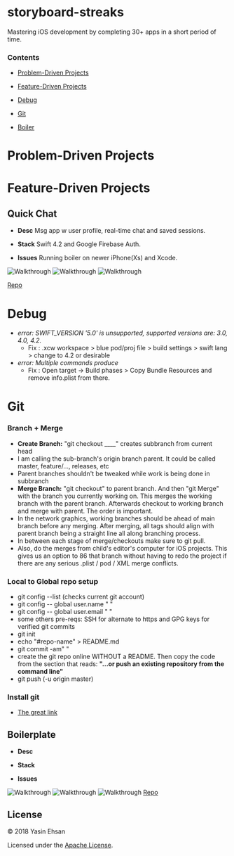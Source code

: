 # storyboard-streaks
Mastering iOS development by completing 30+ apps in a short period of time.

### Contents
- [Problem-Driven Projects](#Problem-Driven-Projects)
- [Feature-Driven Projects](#Feature-Driven-Projects)

- [Debug](#Debug)
- [Git](#Git)
- [Boiler](#Boilerplate)


# Problem-Driven Projects

# Feature-Driven Projects
## Quick Chat
- **Desc** Msg app w user profile, real-time chat and saved sessions.

- **Stack** Swift 4.2 and Google Firebase Auth.

- **Issues** Running boiler on newer iPhone(Xs) and Xcode.

![Walkthrough](https://media.giphy.com/media/YmWRtu4uTtpNdMmzby/giphy.gif)
![Walkthrough](https://media.giphy.com/media/eMbT3ythr2paAECoNq/giphy.gif)
![Walkthrough](https://media.giphy.com/media/dyFdCbF2taTzKVcjyA/giphy.gif)

[Repo](https://github.com/YasinEhsan/quick-chat)


# Debug
- _error: SWIFT_VERSION '5.0' is unsupported, supported versions are: 3.0, 4.0, 4.2._  
    - Fix : .xcw workspace > blue pod/proj file > build settings > swift lang > change to 4.2 or desirable 
- _error: Multiple commands produce_ 
    - Fix : Open target -> Build phases > Copy Bundle Resources and remove info.plist from there.


# Git 
### Branch + Merge
- **Create Branch:** "git checkout ____" creates subbranch from current head
- I am calling the sub-branch's origin branch parent. It could be called master, feature/..., releases, etc
- Parent branches shouldn't be tweaked while work is being done in subbranch
- **Merge Branch:** "git checkout" to parent branch. And then "git Merge" with the branch you currently working on. This merges the working branch with the parent branch. Afterwards checkout to working branch and merge with parent. The order is important.
- In the network graphics, working branches should be ahead of main branch before any merging. After merging, all tags should align with parent branch being a straight line all along branching process.
- In between each stage of merge/checkouts make sure to git pull.
- Also, do the merges from child's editor's computer for iOS projects. This gives us an option to 86 that branch without having to redo the project if there are any serious .plist / pod / XML merge conflicts.


### Local to Global repo setup
- git config --list (checks current git account)
- git config -- global user.name " "
- git config -- global user.email " "
- some others pre-reqs: SSH for alternate to https and GPG keys for verified git commits
- git init
- echo "#repo-name" > README.md
- git commit -am" "
- create the git repo online WITHOUT a README. Then copy the code from the section that reads: **"...or push an existing repository from the command line"** 
- git push (-u origin master)
### Install git 
- [The great link](https://gist.github.com/derhuerst/1b15ff4652a867391f03)




## Boilerplate
- **Desc**

- **Stack**

- **Issues**

![Walkthrough]()
![Walkthrough]()
![Walkthrough]()
[Repo]()

## License
© 2018 Yasin Ehsan

Licensed under the [Apache License](LICENSE).
